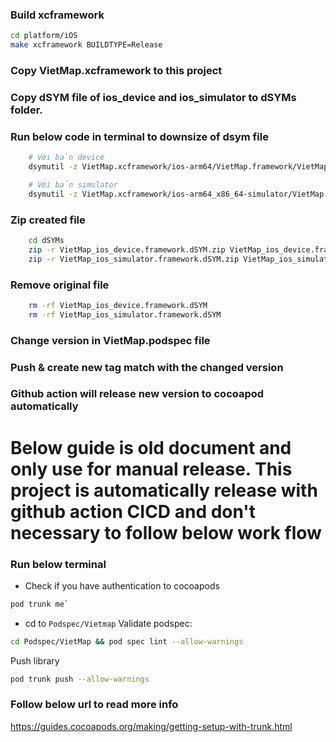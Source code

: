 ### Build xcframework

```bash
cd platform/iOS
make xcframework BUILDTYPE=Release
```

### Copy __VietMap.xcframework__ to this project


### Copy dSYM file of ios_device and ios_simulator to dSYMs folder.

### Run below code in terminal to downsize of dsym file
```bash
    # Với bản device
    dsymutil -z VietMap.xcframework/ios-arm64/VietMap.framework/VietMap -o dSYMs/VietMap_ios_device.framework.dSYM

    # Với bản simulator
    dsymutil -z VietMap.xcframework/ios-arm64_x86_64-simulator/VietMap.framework/VietMap -o dSYMs/VietMap_ios_simulator.framework.dSYM
```

### Zip created file
```bash
    cd dSYMs
    zip -r VietMap_ios_device.framework.dSYM.zip VietMap_ios_device.framework.dSYM
    zip -r VietMap_ios_simulator.framework.dSYM.zip VietMap_ios_simulator.framework.dSYM
```
### Remove original file
```bash
    rm -rf VietMap_ios_device.framework.dSYM
    rm -rf VietMap_ios_simulator.framework.dSYM
```
### Change version in VietMap.podspec file

### Push & create new tag match with the changed version
 
### Github action will release new version to cocoapod automatically

# Below guide is old document and only use for manual release. This project is automatically release with github action CICD and don't necessary to follow below work flow

### Run below terminal 

- Check if you have authentication to cocoapods
```bash
pod trunk me`
```
- cd to `Podspec/Vietmap`
Validate podspec:
```bash
cd Podspec/VietMap && pod spec lint --allow-warnings
```
Push library
```bash
pod trunk push --allow-warnings
```

### Follow below url to read more info
https://guides.cocoapods.org/making/getting-setup-with-trunk.html